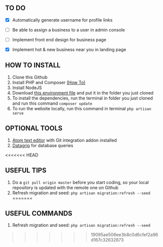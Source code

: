 ## TO DO
- [X] Automatically generate username for profile links
- [ ] Be able to assign a business to a user in admin console
- [ ] Implement front end design for business page
- [X] Implement hot & new business near you in landing page


## HOW TO INSTALL
1. Clone this Github
2. Install PHP and Composer [(How To)](https://www.jeffgeerling.com/blog/2018/installing-php-7-and-composer-on-windows-10)
3. Install NodeJS
4. Download [this environment file](https://drive.google.com/open?id=1yfppt_JXePYrMWGLZAEZGIzbi_8nv_SY) and put it in the folder you just cloned
5. To install the dependencies, run the terminal in folder you just cloned and run this command `composer update`
6. To run the website locally, run this command in terminal `php artisan serve`

## OPTIONAL TOOLS
1. [Atom text editor](https://atom.io/) with Git integration addon installed
2. [Datagrip](https://www.jetbrains.com/datagrip/) for database queries


<<<<<<< HEAD
## USEFUL TIPS
1. Do a `git pull origin master` before you start coding, so your local repository is updated with the remote one on Github
2. Refresh migration and seed: `php artisan migration:refresh --seed`  
=======
## USEFUL COMMANDS
1. Refresh migration and seed: `php artisan migration:refresh --seed`  
>>>>>>> 19095ae506ee3b8c0d6cfef2a96d167c32632873
